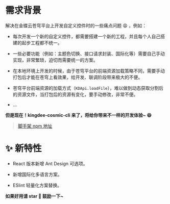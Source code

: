 # 需求背景

解决在金蝶云苍穹平台上开发自定义控件时的一些痛点问题 😩 ，例如：

- 每次开发一个新的自定义控件，都需要搭建一个新的工程，并且每个人自己搭建的起步工程都不统一。

- 一些必要功能（例如：主题色切换、接口请求封装、国际化等）需要自己手动实现，非常繁琐，迫切而需要统一的方案。

- 在本地环境上开发的时候，由于苍穹平台的前端资源加载策略不同，需要手动打包后才能在苍穹上看效果，给开发、联调阶段带来极大的不便。

- 苍穹平台前端资源的加载方式（`KDApi.loadFile`），难以做到动态获取分割后的资源文件，当打包后的资源有变化，要手动修改，非常不便。

- ...

**但是现在！kingdee-cosmic-cli 来了，将给你带来不一样的开发体验~ 😆**

> [脚手架 npm 地址](https://www.npmjs.com/package/kingdee-cosmic-cli)

# ✨ 新特性

- React 版本新增 Ant Design 可选项。

- 新增国际化多语言方案。

- ESlint 轻量化方案替换。

**如果好用请 star 🌟 鼓励一下~**
